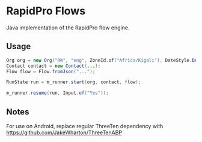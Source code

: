RapidPro Flows
==============

Java implementation of the RapidPro flow engine.

Usage
-----

```java
Org org = new Org("RW", "eng", ZoneId.of("Africa/Kigali"), DateStyle.DAY_FIRST, false);
Contact contact = new Contact(...);
Flow flow = Flow.fromJson("...");

RunState run = m_runner.start(org, contact, flow);

m_runner.resume(run, Input.of("Yes"));
```

Notes
-----

For use on Android, replace regular ThreeTen dependency with https://github.com/JakeWharton/ThreeTenABP